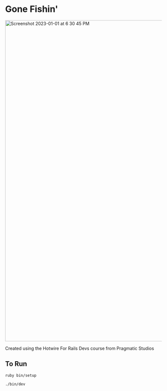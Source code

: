 # Gone Fishin' 

<img width="1034" alt="Screenshot 2023-01-01 at 6 30 45 PM" src="https://user-images.githubusercontent.com/46205451/210188467-d55b6bbb-494e-47e7-943f-bc1677096d25.png">

Created using the Hotwire For Rails Devs course from Pragmatic Studios 

## To Run 

`ruby bin/setup`

`./bin/dev`
